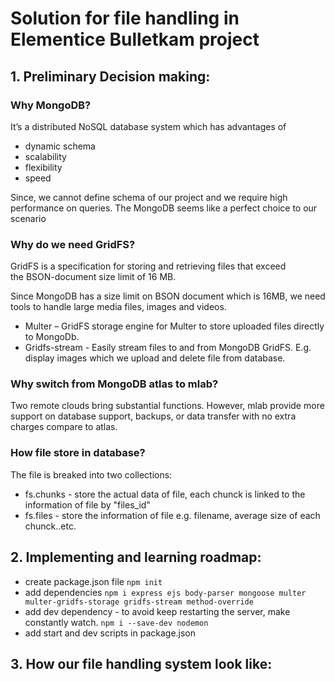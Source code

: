 # Solution for file handling in Elementice Bulletkam project

## 1. Preliminary Decision making:

### Why MongoDB?

It’s a distributed NoSQL database system which has advantages of

* dynamic schema
* scalability
* flexibility
* speed
 
Since, we cannot define schema of our project and we require high performance on queries.
The MongoDB seems like a perfect choice to our scenario

### Why do we need GridFS?

GridFS is a specification for storing and retrieving files that exceed the BSON-document size limit of 16 MB.

Since MongoDB has a size limit on BSON document which is 16MB, we need tools to handle large media files, images and videos.

* Multer – GridFS storage engine for Multer to store uploaded files directly to MongoDb.
* Gridfs-stream - Easily stream files to and from MongoDB GridFS. E.g. display images which we upload and delete file from database.


### Why switch from MongoDB atlas to mlab?

Two remote clouds bring substantial functions. However, mlab provide more support on database support, backups, or data transfer with no extra charges compare to atlas.

### How file store in database?

The file is breaked into two collections:

* fs.chunks - store the actual data of file, each chunck is linked to the information of file by "files_id"
* fs.files - store the information of file e.g. filename, average size of each chunck..etc.


## 2. Implementing and learning roadmap:
* create package.json file ```npm init```
* add dependencies ```npm i express ejs body-parser mongoose multer multer-gridfs-storage gridfs-stream method-override```
* add dev dependency - to avoid keep restarting the server, make constantly watch. ```npm i --save-dev nodemon```
* add start and dev scripts in package.json

## 3. How our file handling system look like: 
[](https://github.com/TheOneFrank/Elementice-TechLauncher/blob/master/Images/IMG_1462.JPG)


